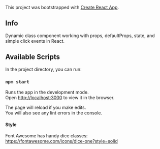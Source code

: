 This project was bootstrapped with [Create React App](https://github.com/facebook/create-react-app).

## Info

Dynamic class component working with props, defaultProps, state, and simple click events in React.

## Available Scripts

In the project directory, you can run:

### `npm start`

Runs the app in the development mode.<br>
Open [http://localhost:3000](http://localhost:3000) to view it in the browser.

The page will reload if you make edits.<br>
You will also see any lint errors in the console.

#### Style

Font Awesome has handy dice classes: https://fontawesome.com/icons/dice-one?style=solid

